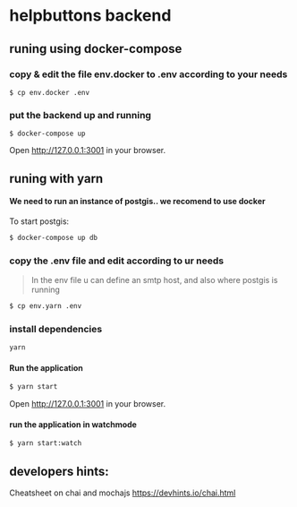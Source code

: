 # helpbuttons backend

## runing using docker-compose

### copy & edit the file env.docker to .env according to your needs
`$ cp env.docker .env`

### put the backend up and running
`$ docker-compose up`

Open http://127.0.0.1:3001 in your browser.

## runing with yarn
#### We need to run an instance of postgis.. we recomend to use docker 

To start postgis:
```sh
$ docker-compose up db
```

### copy the .env file and edit according to ur needs

> In the env file u can define an smtp host, and also where postgis is running
```sh
$ cp env.yarn .env
```

### install dependencies

```sh
yarn
```

#### Run the application
```sh
$ yarn start
```

Open http://127.0.0.1:3001 in your browser.

#### run the application in watchmode 
```sh
$ yarn start:watch
```



## developers hints:

Cheatsheet on chai and mochajs 
 https://devhints.io/chai.html
